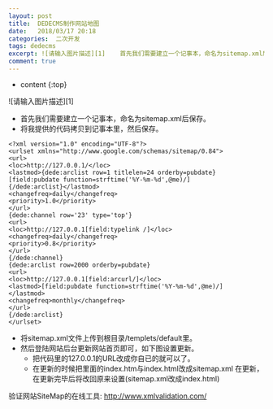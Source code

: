 ```yaml
---
layout: post
title:  DEDECMS制作网站地图
date:   2018/03/17 20:18
categories:  二次开发
tags: dedecms 
excerpt: ![请输入图片描述][1]    首先我们需要建立一个记事本，命名为sitemap.xml后保存。  将我提供的代码拷贝到记事本里，然后保存。      &lt;?xml version="1.0" encoding="UTF-8"?&gt;  &lt;urlset xmlns="http://www.google.com/schemas/sitemap/0.84"&gt;  &lt;url&gt
comment: true
---
```

* content
{:top}

<!--markdown-->![请输入图片描述][1]<ul><li>首先我们需要建立一个记事本，命名为sitemap.xml后保存。</li><li>将我提供的代码拷贝到记事本里，然后保存。</li></ul><pre class="line-numbers prism-highlight" data-start="1"><code class="language-xml">&lt;?xml version="1.0" encoding="UTF-8"?&gt;&lt;urlset xmlns="http://www.google.com/schemas/sitemap/0.84"&gt;&lt;url&gt;&lt;loc&gt;http://127.0.0.1/&lt;/loc&gt;&lt;lastmod&gt;{dede:arclist row=1 titlelen=24 orderby=pubdate}[field:pubdate function=strftime('%Y-%m-%d',@me)/]{/dede:arclist}&lt;/lastmod&gt;&lt;changefreq&gt;daily&lt;/changefreq&gt;&lt;priority&gt;1.0&lt;/priority&gt;&lt;/url&gt;{dede:channel row='23' type='top'}&lt;url&gt;&lt;loc&gt;http://127.0.0.1[field:typelink /]&lt;/loc&gt;&lt;changefreq&gt;daily&lt;/changefreq&gt;&lt;priority&gt;0.8&lt;/priority&gt;&lt;/url&gt;{/dede:channel}{dede:arclist row=2000 orderby=pubdate}&lt;url&gt;&lt;loc&gt;http://127.0.0.1[field:arcurl/]&lt;/loc&gt;&lt;lastmod&gt;[field:pubdate function=strftime('%Y-%m-%d',@me)/]&lt;/lastmod&gt;&lt;changefreq&gt;monthly&lt;/changefreq&gt;&lt;/url&gt;{/dede:arclist}&lt;/urlset&gt;</code></pre><ul><li>将sitemap.xml文件上传到根目录/templets/default里。</li><li>然后登陆网站后台更新网站首页即可，如下图设置更新。<ul><li>把代码里的127.0.0.1的URL改成你自已的就可以了。</li><li>在更新的时候把里面的index.htm与index.html改成sitemap.xml 在更新，在更新完毕后将改回原来设置(sitemap.xml改成index.html)</li></ul></li></ul>验证网站SiteMap的在线工具: http://www.xmlvalidation.com/  [1]: http://pic1.codeinfo.top/typora/%E9%BB%98%E8%AE%A4%E6%96%87%E4%BB%B61590651068439.jpg
    